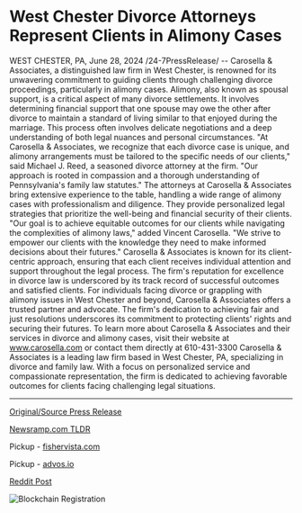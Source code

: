 # West Chester Divorce Attorneys Represent Clients in Alimony Cases

WEST CHESTER, PA, June 28, 2024 /24-7PressRelease/ -- Carosella & Associates, a distinguished law firm in West Chester, is renowned for its unwavering commitment to guiding clients through challenging divorce proceedings, particularly in alimony cases.   Alimony, also known as spousal support, is a critical aspect of many divorce settlements. It involves determining financial support that one spouse may owe the other after divorce to maintain a standard of living similar to that enjoyed during the marriage. This process often involves delicate negotiations and a deep understanding of both legal nuances and personal circumstances.  "At Carosella & Associates, we recognize that each divorce case is unique, and alimony arrangements must be tailored to the specific needs of our clients," said Michael J. Reed, a seasoned divorce attorney at the firm. "Our approach is rooted in compassion and a thorough understanding of Pennsylvania's family law statutes."  The attorneys at Carosella & Associates bring extensive experience to the table, handling a wide range of alimony cases with professionalism and diligence. They provide personalized legal strategies that prioritize the well-being and financial security of their clients.  "Our goal is to achieve equitable outcomes for our clients while navigating the complexities of alimony laws," added Vincent Carosella. "We strive to empower our clients with the knowledge they need to make informed decisions about their futures."  Carosella & Associates is known for its client-centric approach, ensuring that each client receives individual attention and support throughout the legal process. The firm's reputation for excellence in divorce law is underscored by its track record of successful outcomes and satisfied clients.  For individuals facing divorce or grappling with alimony issues in West Chester and beyond, Carosella & Associates offers a trusted partner and advocate. The firm's dedication to achieving fair and just resolutions underscores its commitment to protecting clients' rights and securing their futures.  To learn more about Carosella & Associates and their services in divorce and alimony cases, visit their website at www.carosella.com or contact them directly at 610-431-3300  Carosella & Associates is a leading law firm based in West Chester, PA, specializing in divorce and family law. With a focus on personalized service and compassionate representation, the firm is dedicated to achieving favorable outcomes for clients facing challenging legal situations. 

---

[Original/Source Press Release](https://www.24-7pressrelease.com/press-release/512052/west-chester-divorce-attorneys-represent-clients-in-alimony-cases)
                    

[Newsramp.com TLDR](https://newsramp.com/curated-news/carosella-associates-leading-law-firm-in-west-chester-specializes-in-divorce-and-alimony-cases/23c9479be7a10a607f69cd7c2dd1ac03) 


Pickup - [fishervista.com](https://fishervista.com/en/west-chester-s-carosella-associates-excel-in-alimony-cases/20244569)

Pickup - [advos.io](https://advos.io/en/west-chester-law-firm-carosella-associates-specializes-in-alimony-cases/20244569)
 



[Reddit Post](https://www.reddit.com/r/newsramp/comments/1dqdojo/carosella_associates_leading_law_firm_in_west/) 



![Blockchain Registration](https://cdn.newsramp.app/24-7PressRelease/qrcode/246/28/gulf45eN.webp)